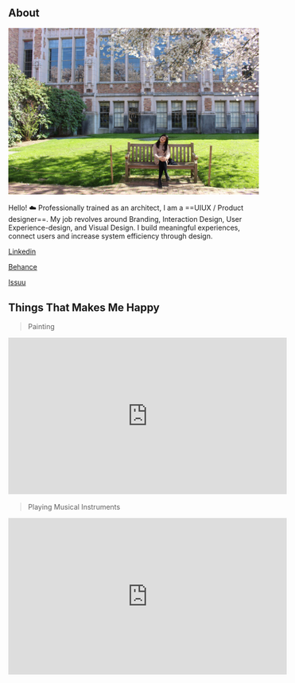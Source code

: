 ## About

![Hello](images/home/profile-min.jpeg)

Hello! :cloud: Professionally trained as an architect, I am a ==UIUX / Product designer==. My job revolves around Branding, Interaction Design, User Experience-design, and Visual Design. I build meaningful experiences, connect users and increase system efficiency through design.

[Linkedin](https://my.linkedin.com/in/wen-qian-chua-a1a6451b0)

[Behance](https://www.behance.net/qianmade14c5)

[Issuu](https://issuu.com/wenqianchua)

## Things That Makes Me Happy

>Painting

<iframe width="560" height="315" src="https://www.youtube.com/embed/qfFADpYqJtQ?start=26" title="YouTube video player" frameborder="0" allow="accelerometer; autoplay; clipboard-write; encrypted-media; gyroscope; picture-in-picture" allowfullscreen></iframe>

>Playing Musical Instruments

<iframe width="560" height="315" src="https://www.youtube.com/embed/dwzLctcK_wU?start=55" title="YouTube video player" frameborder="0" allow="accelerometer; autoplay; clipboard-write; encrypted-media; gyroscope; picture-in-picture" allowfullscreen></iframe>